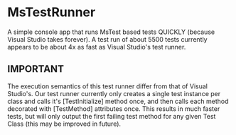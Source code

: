 # MsTestRunner

A simple console app that runs MsTest based tests QUICKLY (because Visual Studio takes forever).
A test run of about 5500 tests currently appears to be about 4x as fast as Visual Studio's test runner.

## IMPORTANT
The execution semantics of this test runner differ from that of Visual Studio's.
Our test runner currently only creates a single test instance per class and calls it's [TestInitialize] method once, 
and then calls each method decorated with [TestMethod] attributes once.
This results in much faster tests, but will only output the first failing test method for any given Test Class (this may be improved in future).
